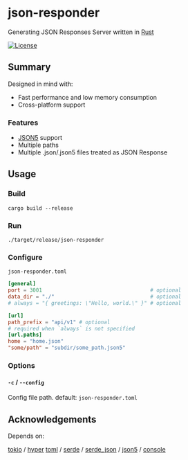 # json-responder

Generating JSON Responses Server written in [Rust](https://www.rust-lang.org/)

[![License](https://img.shields.io/github/license/nabbisen/json-responder)](https://github.com/nabbisen/json-responder/blob/main/LICENSE)

## Summary

Designed in mind with:

- Fast performance and low memory consumption
- Cross-platform support

### Features

- [JSON5](https://json5.org/) support
- Multiple paths
- Multiple .json/.json5 files treated as JSON Response

## Usage

### Build

```
cargo build --release
```

### Run

```
./target/release/json-responder
```

### Configure

`json-responder.toml`

```toml
[general]
port = 3001                                   # optional
data_dir = "./"                               # optional
# always = "{ greetings: \"Hello, world.\" }" # optional

[url]
path_prefix = "api/v1" # optional
# required when `always` is not specified
[url.paths]
home = "home.json"
"some/path" = "subdir/some_path.json5"
```

### Options

#### `-c` / `--config`

Config file path.
default: `json-responder.toml`

## Acknowledgements

Depends on:

[tokio](https://github.com/tokio-rs/tokio) / [hyper](https://hyper.rs/) [toml](https://github.com/toml-rs/toml) / [serde](https://serde.rs/) / [serde_json](https://github.com/serde-rs/json) / [json5](https://github.com/callum-oakley/json5-rs) / [console](https://github.com/console-rs/console)

